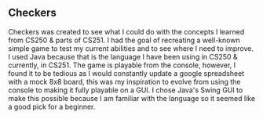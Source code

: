 Checkers
----------------------
Checkers was created to see what I could do with the concepts I learned from CS250 & parts of CS251. I had the goal of recreating a well-known simple game to test my current abilities and to see where I need to improve. I used Java because that is the language I have been using in CS250 & currently, in CS251. The game is playable from the console, however, I found it to be tedious as I would constantly update a google spreadsheet with a mock 8x8 board, this was my inspiration to evolve from using the console to making it fully playable on a GUI. I chose Java's Swing GUI to make this possible because I am familiar with the language so it seemed like a good pick for a beginner.
